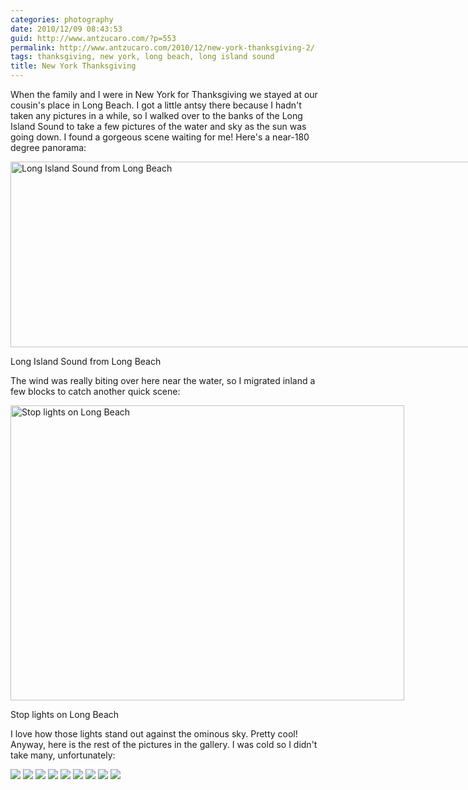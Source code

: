 ```yaml
---
categories: photography
date: 2010/12/09 08:43:53
guid: http://www.antzucaro.com/?p=553
permalink: http://www.antzucaro.com/2010/12/new-york-thanksgiving-2/
tags: thanksgiving, new york, long beach, long island sound
title: New York Thanksgiving
---
```

When the family and I were in New York for Thanksgiving we stayed at our cousin's place in Long Beach. I got a little antsy there because I hadn't taken any pictures in a while, so I walked over to the banks of the Long Island Sound to take a few pictures of the water and sky as the sun was going down. I found a gorgeous scene waiting for me! Here's a near-180 degree panorama:
<p style="text-align: center;"></p>


<div class="wp-caption aligncenter" style="width: 800px"><a href="http://antzucaro.com/20101126NewYork/long_beach_1_small.jpg"><img class=" " title="Long Island Sound from Long Beach" src="http://antzucaro.com/20101126NewYork/long_beach_1_small.jpg" alt="Long Island Sound from Long Beach" width="800" height="297" /></a><p class="wp-caption-text">Long Island Sound from Long Beach</p></div>

The wind was really biting over here near the water, so I migrated inland a few blocks to catch another quick scene:
<p style="text-align: center;"></p>


<div class="wp-caption aligncenter" style="width: 630px"><a href="http://antzucaro.com/20101126NewYork/NewYork_024.JPG"><img class=" " title="Stop lights on Long Beach" src="http://antzucaro.com/20101126NewYork/NewYork_024.JPG" alt="Stop lights on Long Beach" width="630" height="472" /></a><p class="wp-caption-text">Stop lights on Long Beach</p></div>

I love how those lights stand out against the ominous sky. Pretty cool! Anyway, here is the rest of the pictures in the gallery. I was cold so I didn't take many, unfortunately:
<div class="imgblock"> 
<a rel="cbimage" href="/20101126NewYork/NewYork_002.JPG"><img src="/20101126NewYork/thumb/NewYork_002.JPG"/></a> 
    <a rel="cbimage" href="/20101126NewYork/NewYork_011.JPG"><img src="/20101126NewYork/thumb/NewYork_011.JPG"/></a> 
    <a rel="cbimage" href="/20101126NewYork/NewYork_012.JPG"><img src="/20101126NewYork/thumb/NewYork_012.JPG"/></a> 
    <a rel="cbimage" href="/20101126NewYork/NewYork_020.JPG"><img src="/20101126NewYork/thumb/NewYork_020.JPG"/></a> 
    <a rel="cbimage" href="/20101126NewYork/NewYork_021.JPG"><img src="/20101126NewYork/thumb/NewYork_021.JPG"/></a> 
    <a rel="cbimage" href="/20101126NewYork/NewYork_023.JPG"><img src="/20101126NewYork/thumb/NewYork_023.JPG"/></a> 
    <a rel="cbimage" href="/20101126NewYork/NewYork_024.JPG"><img src="/20101126NewYork/thumb/NewYork_024.JPG"/></a> 
    <a rel="cbimage" href="/20101126NewYork/NewYork_026.JPG"><img src="/20101126NewYork/thumb/NewYork_026.JPG"/></a> 
    <a rel="cbimage" href="/20101126NewYork/long_beach_1_small.jpg"><img src="/20101126NewYork/thumb/long_beach_1_small.jpg"/></a></div>